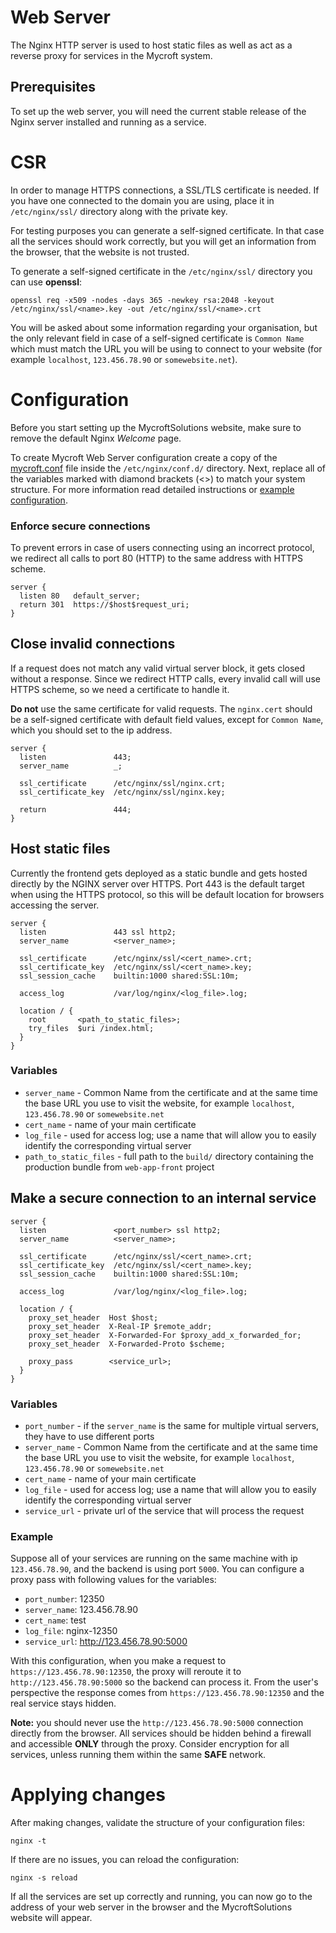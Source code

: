 # Web Server

The Nginx HTTP server is used to host static files as well as act as a reverse proxy for services in the Mycroft system.

## Prerequisites

To set up the web server, you will need the current stable release of the Nginx server installed and running as a service.

# CSR

In order to manage HTTPS connections, a SSL/TLS certificate is needed.
If you have one connected to the domain you are using, place it in `/etc/nginx/ssl/` directory along with the private key.

For testing purposes you can generate a self-signed certificate.
In that case all the services should work correctly, but you will get an information from the browser, that the website is not trusted.

To generate a self-signed certificate in the `/etc/nginx/ssl/` directory you can use **openssl**:

```
openssl req -x509 -nodes -days 365 -newkey rsa:2048 -keyout /etc/nginx/ssl/<name>.key -out /etc/nginx/ssl/<name>.crt
```

You will be asked about some information regarding your organisation, but the only relevant field in case of a self-signed certificate is `Common Name` which must match the URL you will be using to connect to your website (for example `localhost`, `123.456.78.90` or `somewebsite.net`).

# Configuration

Before you start setting up the MycroftSolutions website, make sure to remove the default Nginx *Welcome* page.

To create Mycroft Web Server configuration create a copy of the [mycroft.conf](./mycroft.conf) file inside the `/etc/nginx/conf.d/` directory.
Next, replace all of the variables marked with diamond brackets (<>) to match your system structure.
For more information read detailed instructions or [example configuration](./example.conf).

### Enforce secure connections

To prevent errors in case of users connecting using an incorrect protocol, we redirect all calls to port 80 (HTTP) to the same address with HTTPS scheme.

```
server {
  listen 80   default_server;
  return 301  https://$host$request_uri;
}
```

## Close invalid connections

If a request does not match any valid virtual server block, it gets closed without a response.
Since we redirect HTTP calls, every invalid call will use HTTPS scheme, so we need a certificate to handle it.

**Do not** use the same certificate for valid requests.
The `nginx.cert` should be a self-signed certificate with default field values, except for `Common Name`, which you should set to the ip address.

```
server {
  listen               443;
  server_name          _;

  ssl_certificate      /etc/nginx/ssl/nginx.crt;
  ssl_certificate_key  /etc/nginx/ssl/nginx.key;

  return               444;
}
```

## Host static files

Currently the frontend gets deployed as a static bundle and gets hosted directly by the NGINX server over HTTPS.
Port 443 is the default target when using the HTTPS protocol, so this will be default location for browsers accessing the server.

```
server {
  listen               443 ssl http2;
  server_name          <server_name>;

  ssl_certificate      /etc/nginx/ssl/<cert_name>.crt;
  ssl_certificate_key  /etc/nginx/ssl/<cert_name>.key;
  ssl_session_cache    builtin:1000 shared:SSL:10m;

  access_log           /var/log/nginx/<log_file>.log;

  location / {
    root       <path_to_static_files>;
    try_files  $uri /index.html;
  }
}
```

### Variables

* `server_name` - Common Name from the certificate and at the same time the base URL you use to visit the website, for example `localhost`, `123.456.78.90` or `somewebsite.net`
* `cert_name` - name of your main certificate
* `log_file` - used for access log; use a name that will allow you to easily identify the corresponding virtual server
* `path_to_static_files` - full path to the `build/` directory containing the production bundle from `web-app-front` project

## Make a secure connection to an internal service

```
server {
  listen               <port_number> ssl http2;
  server_name          <server_name>;

  ssl_certificate      /etc/nginx/ssl/<cert_name>.crt;
  ssl_certificate_key  /etc/nginx/ssl/<cert_name>.key;
  ssl_session_cache    builtin:1000 shared:SSL:10m;

  access_log           /var/log/nginx/<log_file>.log;

  location / {
    proxy_set_header  Host $host;
    proxy_set_header  X-Real-IP $remote_addr;
    proxy_set_header  X-Forwarded-For $proxy_add_x_forwarded_for;
    proxy_set_header  X-Forwarded-Proto $scheme;

    proxy_pass        <service_url>;
  }
}
```

### Variables

* `port_number` - if the `server_name` is the same for multiple virtual servers, they have to use different ports
* `server_name` - Common Name from the certificate and at the same time the base URL you use to visit the website, for example `localhost`, `123.456.78.90` or `somewebsite.net`
* `cert_name` - name of your main certificate
* `log_file` - used for access log; use a name that will allow you to easily identify the corresponding virtual server
* `service_url` - private url of the service that will process the request

### Example

Suppose all of your services are running on the same machine with ip `123.456.78.90`, and the backend is using port `5000`.
You can configure a proxy pass with following values for the variables:

* `port_number`: 12350
* `server_name`: 123.456.78.90
* `cert_name`: test
* `log_file`: nginx-12350
* `service_url`: http://123.456.78.90:5000

With this configuration, when you make a request to `https://123.456.78.90:12350`, the proxy will reroute it to `http://123.456.78.90:5000` so the backend can process it.
From the user's perspective the response comes from `https://123.456.78.90:12350` and the real service stays hidden.

**Note:** you should never use the `http://123.456.78.90:5000` connection directly from the browser.
All services should be hidden behind a firewall and accessible **ONLY** through the proxy.
Consider encryption for all services, unless running them within the same **SAFE** network.

# Applying changes

After making changes, validate the structure of your configuration files:

```
nginx -t
```

If there are no issues, you can reload the configuration:

```
nginx -s reload
```

If all the services are set up correctly and running, you can now go to the address of your web server in the browser and the MycroftSolutions website will appear.

